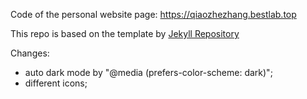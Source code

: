 Code of the personal website page: https://qiaozhezhang.bestlab.top

This repo is based on the template by [Jekyll Repository](https://github.com/jekyll/jekyll)

Changes:

- auto dark mode by "@media (prefers-color-scheme: dark)";
- different icons;
